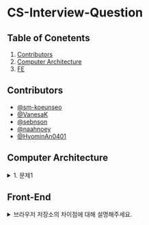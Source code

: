 # CS-Interview-Question

## Table of Conetents

1. [Contributors](#Contributors)
2. [Computer Architecture](#Computer-Architecture)
3. [FE](#front-end)

## Contributors

- [@sm-koeunseo](https://github.com/sm-koeunseo)
- [@VanesaK](https://github.com/VanesaK)
- [@sebnson](https://github.com/sebnson)
- [@naahnoey](https://github.com/naahnoey)
- [@HyominAn0401](https://github.com/HyominAn0401)

## Computer Architecture

<details>
<summary>1. 문제1</summary>
<div>
답변1
📍 [test1](https://github.com/DevDoReMi/CS-Interview/blob/main/ComputerArchitecture/README.md#test1)
</div>
</details>

## Front-End

<details>
<summary>브라우저 저장소의 차이점에 대해 설명해주세요.</summary>
<div>
📍[LocalStorage-SessionStorage-Cookie-차이](https://github.com/DevDoReMi/CS-Interview/tree/main/FrontEnd/4/브라우저_저장소의_차이점.md)

</div>
</details>
